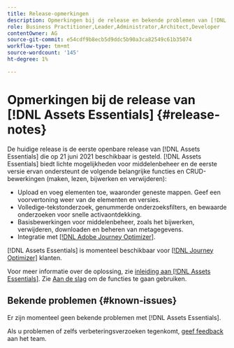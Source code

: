 ```yaml
---
title: Release-opmerkingen
description: Opmerkingen bij de release en bekende problemen van [!DNL Assets Essentials]
role: Business Practitioner,Leader,Administrator,Architect,Developer
contentOwner: AG
source-git-commit: e54cdf9b8ecb5d9ddc5b90a3ca82549c61b35074
workflow-type: tm+mt
source-wordcount: '145'
ht-degree: 1%

---
```



# Opmerkingen bij de release van [!DNL Assets Essentials] {#release-notes}

De huidige release is de eerste openbare release van [!DNL Assets Essentials] die op 21 juni 2021 beschikbaar is gesteld. [!DNL Assets Essentials] biedt lichte mogelijkheden voor middelenbeheer en de eerste versie ervan ondersteunt de volgende belangrijke functies en CRUD-bewerkingen (maken, lezen, bijwerken en verwijderen):

* Upload en voeg elementen toe, waaronder geneste mappen. Geef een voorvertoning weer van de elementen en versies.
* Volledige-tekstonderzoek, genummerde onderzoeksfilters, en bewaarde onderzoeken voor snelle activaontdekking.
* Basisbewerkingen voor middelenbeheer, zoals het bijwerken, verwijderen, downloaden en beheren van metagegevens.
* Integratie met [[!DNL Adobe Journey Optimizer]](https://experienceleague.adobe.com/docs/journey-optimizer/using/create-messages/assets-essentials.html).

[!DNL Assets Essentials] is momenteel beschikbaar voor [[!DNL Journey Optimizer]](https://experienceleague.adobe.com/docs/journey-optimizer.html) klanten.

Voor meer informatie over de oplossing, zie [inleiding aan  [!DNL Assets Essentials]](introduction.md). Zie [Aan de slag](/help/get-started.md) om de functies te gaan gebruiken.

## Bekende problemen {#known-issues}

Er zijn momenteel geen bekende problemen met [!DNL Assets Essentials].

<!--
* Use assets that do not have whitespace in the file names. The replies to comments do not work for such assets.
-->

Als u problemen of zelfs verbeteringsverzoeken tegenkomt, [geef feedback](#provide-feedback) aan het team.
